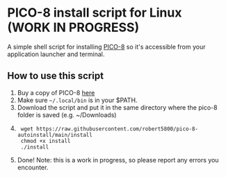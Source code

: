 # PICO-8 install script for Linux (WORK IN PROGRESS)

A simple shell script for installing [PICO-8](https://www.lexaloffle.com/pico-8.php) so it's accessible from your application launcher and terminal. 

## How to use this script

1. Buy a copy of PICO-8 [here](https://www.lexaloffle.com/pico-8.php)
2. Make sure ``~/.local/bin`` is in your $PATH.
3. Download the script and put it in the same directory where the pico-8 folder is saved (e.g. ~/Downloads) 
4. ```
    wget https://raw.githubusercontent.com/robert5800/pico-8-autoinstall/main/install
    chmod +x install
    ./install
5. Done! Note: this is a work in progress, so please report any errors you encounter.
